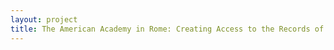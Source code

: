 ```yaml
--- 
layout: project 
title: The American Academy in Rome: Creating Access to the Records of Academy Life and Works of American Scholars and Artists
---
```



